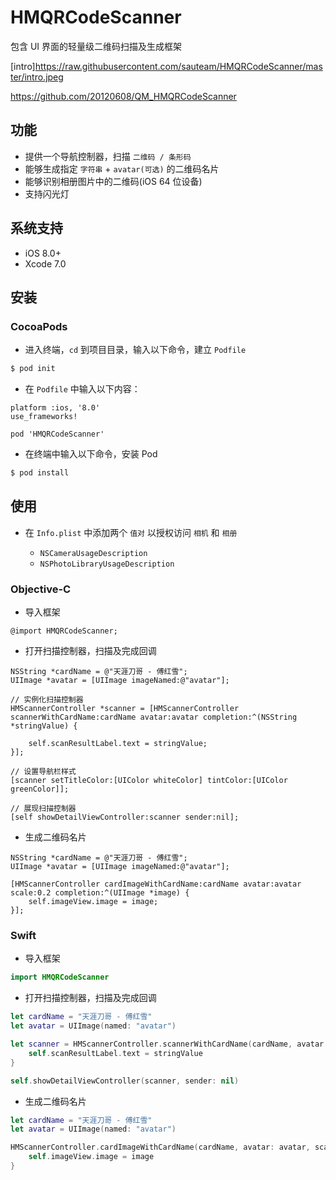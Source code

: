# HMQRCodeScanner

包含 UI 界面的轻量级二维码扫描及生成框架



[intro]<https://raw.githubusercontent.com/sauteam/HMQRCodeScanner/master/intro.jpeg>

<https://github.com/20120608/QM_HMQRCodeScanner>

## 功能

* 提供一个导航控制器，扫描 `二维码 / 条形码`
* 能够生成指定 `字符串` + `avatar(可选)` 的二维码名片
* 能够识别相册图片中的二维码(iOS 64 位设备)
* 支持闪光灯

## 系统支持

* iOS 8.0+
* Xcode 7.0

## 安装

### CocoaPods

* 进入终端，`cd` 到项目目录，输入以下命令，建立 `Podfile`

```bash
$ pod init
```

* 在 `Podfile` 中输入以下内容：

```
platform :ios, '8.0'
use_frameworks!

pod 'HMQRCodeScanner'
```

* 在终端中输入以下命令，安装 Pod

```bash
$ pod install
```

## 使用

* 在 `Info.plist` 中添加两个 `值对` 以授权访问 `相机` 和 `相册`

    * `NSCameraUsageDescription`
    * `NSPhotoLibraryUsageDescription`


### Objective-C

* 导入框架

```objc
@import HMQRCodeScanner;
```

* 打开扫描控制器，扫描及完成回调

```objc
NSString *cardName = @"天涯刀哥 - 傅红雪";
UIImage *avatar = [UIImage imageNamed:@"avatar"];

// 实例化扫描控制器
HMScannerController *scanner = [HMScannerController scannerWithCardName:cardName avatar:avatar completion:^(NSString *stringValue) {

    self.scanResultLabel.text = stringValue;
}];

// 设置导航栏样式
[scanner setTitleColor:[UIColor whiteColor] tintColor:[UIColor greenColor]];

// 展现扫描控制器
[self showDetailViewController:scanner sender:nil];
```

* 生成二维码名片

```objc
NSString *cardName = @"天涯刀哥 - 傅红雪";
UIImage *avatar = [UIImage imageNamed:@"avatar"];

[HMScannerController cardImageWithCardName:cardName avatar:avatar scale:0.2 completion:^(UIImage *image) {
    self.imageView.image = image;
}];
```



### Swift

* 导入框架

```swift
import HMQRCodeScanner
```

* 打开扫描控制器，扫描及完成回调

```swift
let cardName = "天涯刀哥 - 傅红雪"
let avatar = UIImage(named: "avatar")

let scanner = HMScannerController.scannerWithCardName(cardName, avatar: avatar) { (stringValue) -> Void in
    self.scanResultLabel.text = stringValue
}

self.showDetailViewController(scanner, sender: nil)
```

* 生成二维码名片

```swift
let cardName = "天涯刀哥 - 傅红雪"
let avatar = UIImage(named: "avatar")

HMScannerController.cardImageWithCardName(cardName, avatar: avatar, scale: 0.2) { (image) -> Void in
    self.imageView.image = image
}
```

